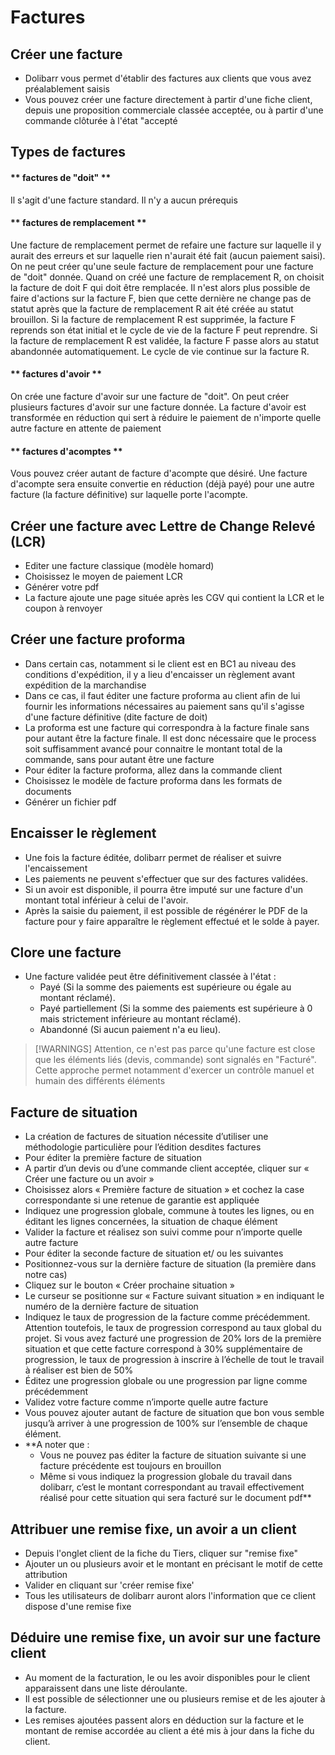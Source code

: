  # Factures

## Créer une facture
* Dolibarr vous permet d'établir des factures aux clients que vous avez préalablement saisis 
* Vous pouvez créer une facture directement à partir d'une fiche client, depuis une proposition commerciale classée acceptée, ou à partir d'une commande clôturée à l'état "accepté

## Types de factures

<!-- tabs:start -->

#### ** factures de "doit" **

Il s'agit d'une facture standard. Il n'y a aucun prérequis

#### ** factures de remplacement  **

Une facture de remplacement permet de refaire une facture sur laquelle il y aurait des erreurs et sur laquelle rien n'aurait été fait (aucun paiement saisi). On ne peut créer qu'une seule facture de remplacement pour une facture de "doit" donnée. Quand on créé une facture de remplacement R, on choisit la facture de doit F qui doit être remplacée. Il n'est alors plus possible de faire d'actions sur la facture F, bien que cette dernière ne change pas de statut après que la facture de remplacement R ait été créée au statut brouillon. Si la facture de remplacement R est supprimée, la facture F reprends son état initial et le cycle de vie de la facture F peut reprendre. Si la facture de remplacement R est validée, la facture F passe alors au statut abandonnée automatiquement. Le cycle de vie continue sur la facture R.

#### ** factures d'avoir **

On crée une facture d'avoir sur une facture de "doit". On peut créer plusieurs factures d'avoir sur une facture donnée. La facture d'avoir est transformée en réduction qui sert à réduire le paiement de n'importe quelle autre facture en attente de paiement

#### ** factures d'acomptes **

Vous pouvez créer autant de facture d'acompte que désiré. Une facture d'acompte sera ensuite convertie en réduction (déjà payé) pour une autre facture (la facture définitive) sur laquelle porte l'acompte.

<!-- tabs:end -->

## Créer une facture avec Lettre de Change Relevé (LCR)
* Editer une facture classique (modèle homard)
* Choisissez le moyen de paiement LCR
* Générer votre pdf
* La facture ajoute une page située après les CGV qui contient la LCR et le coupon à renvoyer

## Créer une facture proforma
* Dans certain cas, notamment si le client est en BC1 au niveau des conditions d'expédition, il y a lieu d'encaisser un règlement avant expédition de la marchandise
* Dans ce cas, il faut éditer une facture proforma au client afin de lui fournir les informations nécessaires au paiement sans qu'il s'agisse d'une facture définitive (dite facture de doit)
* La proforma est une facture qui correspondra à la facture finale sans pour autant être la facture finale. Il est donc nécessaire que le process soit suffisamment avancé pour connaitre le montant total de la commande, sans pour autant être une facture
* Pour éditer la facture proforma, allez dans la commande client
* Choisissez le modèle de facture proforma dans les formats de documents
* Générer un fichier pdf

## Encaisser le règlement
* Une fois la facture éditée, dolibarr permet de réaliser et suivre l'encaissement
* Les paiements ne peuvent s'effectuer que sur des factures validées.
* Si un avoir est disponible, il pourra être imputé sur une facture d'un montant total inférieur à celui de l'avoir.
* Après la saisie du paiement, il est possible de régénérer le PDF de la facture pour y faire apparaître le règlement effectué et le solde à payer.

## Clore une facture
* Une facture validée peut être définitivement classée à l'état :
	- Payé (Si la somme des paiements est supérieure ou égale au montant réclamé).
	- Payé partiellement (Si la somme des paiements est supérieure à 0 mais strictement inférieure au montant réclamé).
	- Abandonné (Si aucun paiement n'a eu lieu).

> [!WARNINGS]
> Attention, ce n'est pas parce qu'une facture est close que les éléments liés (devis, commande) sont signalés en "Facturé". Cette approche permet notamment d'exercer un contrôle manuel et humain des différents éléments

## Facture de situation

* La création de factures de situation nécessite d’utiliser une méthodologie particulière pour l’édition desdites factures
* Pour éditer la première facture de situation
* A partir d’un devis ou d’une commande client acceptée, cliquer sur « Créer une facture ou un avoir »
* Choisissez alors « Première facture de situation » et cochez la case correspondante si une retenue de garantie est appliquée
* Indiquez une progression globale, commune à toutes les lignes, ou en éditant les lignes concernées, la situation de chaque élément
* Valider la facture et réalisez son suivi comme pour n’importe quelle autre facture
* Pour éditer la seconde facture de situation et/ ou les suivantes
* Positionnez-vous sur la dernière facture de situation (la première dans notre cas)
* Cliquez sur le bouton « Créer prochaine situation »
* Le curseur se positionne sur « Facture suivant situation » en indiquant le numéro de la dernière facture de situation
* Indiquez le taux de progression de la facture comme précédemment. Attention toutefois, le taux de progression correspond au taux global du projet. Si vous avez facturé une progression de 20% lors de la première situation et que cette facture correspond à 30% supplémentaire de progression, le taux de progression à inscrire à l’échelle de tout le travail à réaliser est bien de 50%
* Éditez une progression globale ou une progression par ligne comme précédemment
* Validez votre facture comme n’importe quelle autre facture
* Vous pouvez ajouter autant de facture de situation que bon vous semble jusqu’à arriver à une progression de 100% sur l’ensemble de chaque élément.
* **A noter que :
	- Vous ne pouvez pas éditer la facture de situation suivante si une facture précédente est toujours en brouillon
	- Même si vous indiquez la progression globale du travail dans dolibarr, c’est le montant correspondant au travail effectivement réalisé pour cette situation qui sera facturé sur le document pdf**

## Attribuer une remise fixe, un avoir a un client
* Depuis l'onglet client de la fiche du Tiers, cliquer sur "remise fixe"
* Ajouter un ou plusieurs avoir et le montant en précisant le motif de cette attribution
* Valider en cliquant sur 'créer remise fixe'
* Tous les utilisateurs de dolibarr auront alors l'information que ce client dispose d'une remise fixe

## Déduire une remise fixe, un avoir sur une facture client
* Au moment de la facturation, le ou les avoir disponibles pour le client apparaissent dans une liste déroulante.
* Il est possible de sélectionner une ou plusieurs remise et de les ajouter à la facture.
* Les remises ajoutées passent alors en déduction sur la facture et le montant de remise accordée au client a été mis à jour dans la fiche du client.


